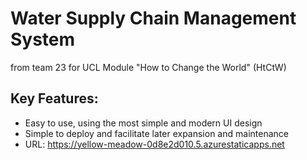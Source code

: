# Water Supply Chain Management System

from team 23 for UCL Module "How to Change the World" (HtCtW)

## Key Features:

- Easy to use, using the most simple and modern UI design
- Simple to deploy and facilitate later expansion and maintenance
- URL: https://yellow-meadow-0d8e2d010.5.azurestaticapps.net

